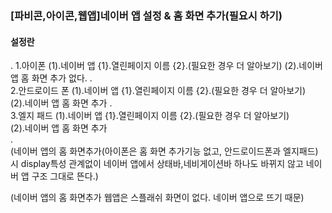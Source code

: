 ### [파비콘,아이콘,웹앱]네이버 앱 설정 & 홈 화면 추가(필요시 하기)

#### 설정란
.
    1.아이폰
        (1).네이버 앱
            {1}.열린페이지 이름
            {2}.(필요한 경우 더 알아보기)
        (2).네이버 앱 홈 화면 추가
            없다.
.            
    2.안드로이드 폰
        (1).네이버 앱
            {1}.열린페이지 이름
            {2}.(필요한 경우 더 알아보기)   
        (2).네이버 앱 홈 화면 추가
.        
    3.엘지 패드
        (1).네이버 앱
            {1}.열린페이지 이름
            {2}.(필요한 경우 더 알아보기)        
        (2).네이버 앱 홈 화면 추가  
.          
(네이버 앱의 홈 화면추가(아이폰은 홈 화면 추가기능 없고, 안드로이드폰과 엘지패드)시 display특성 관계없이 네이버 앱에서 상태바,네비게이션바
하나도 바뀌지 않고 네이버 앱 구조 그대로 뜬다.)

(네이버 앱의 홈 화면추가 웹앱은 스플래쉬 화면이 없다. 네이버 앱으로 뜨기 때문)